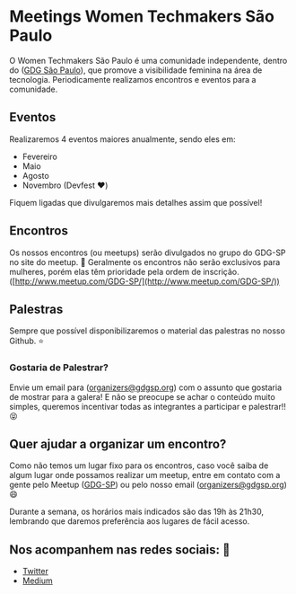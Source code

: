 # Meetings Women Techmakers São Paulo
O Women Techmakers São Paulo é uma comunidade independente, dentro do ([GDG São Paulo](http://gdgsp.org/)), que promove a visibilidade feminina na área de tecnologia.
Periodicamente realizamos encontros e eventos para a comunidade.

## Eventos
Realizaremos 4 eventos maiores anualmente, sendo eles em:
* Fevereiro
* Maio
* Agosto
* Novembro (Devfest :heart:)

Fiquem ligadas que divulgaremos mais detalhes assim que possível!

## Encontros
Os nossos encontros (ou meetups) serão divulgados no grupo do GDG-SP no site do meetup.
:girl: Geralmente os encontros não serão exclusivos para mulheres, porém elas têm prioridade pela ordem de inscrição.
([http://www.meetup.com/GDG-SP/](http://www.meetup.com/GDG-SP/))

## Palestras
Sempre que possível disponibilizaremos o material das palestras no nosso Github. :star:

### Gostaria de Palestrar?
Envie um email para ([organizers@gdgsp.org](mailto:organizers@gdgsp.org)) com o assunto que gostaria de mostrar para a galera!
E não se preocupe se achar o conteúdo muito simples, queremos incentivar todas as integrantes a participar e palestrar!!   :stuck_out_tongue_closed_eyes:

## Quer ajudar a organizar um encontro?
Como não temos um lugar fixo para os encontros, caso você saiba de algum lugar onde possamos realizar um meetup, entre em contato com a gente pelo Meetup ([GDG-SP](http://www.meetup.com/GDG-SP/)) ou pelo nosso email ([organizers@gdgsp.org](mailto:organizers@gdgsp.org)) :smile:

Durante a semana, os horários mais indicados são das 19h às 21h30, lembrando que daremos preferência aos lugares de fácil acesso.

## Nos acompanhem nas redes sociais: :blue_heart:
* [Twitter](https://twitter.com/wtmsaopaulo)
* [Medium](https://medium.com/women-techmakers-s%C3%A3o-paulo)
